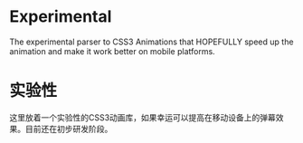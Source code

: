 # Experimental

The experimental parser to CSS3 Animations that HOPEFULLY speed up the animation
and make it work better on mobile platforms.

# 实验性

这里放着一个实验性的CSS3动画库，如果幸运可以提高在移动设备上的弹幕效果。目前还在初步研发阶段。
